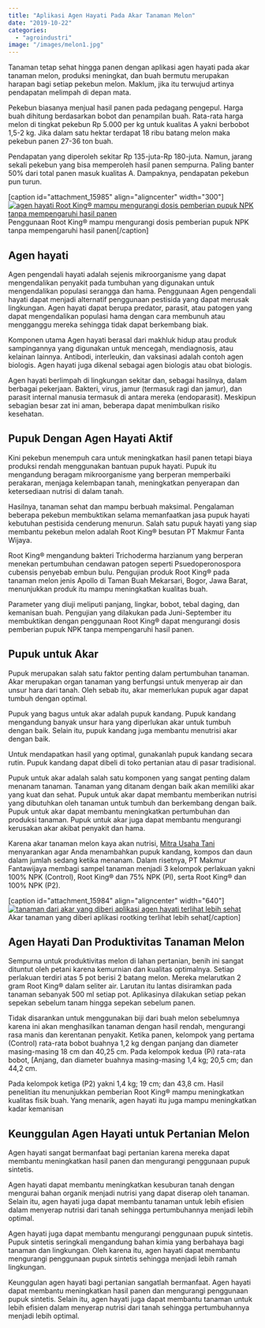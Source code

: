 ```yaml
---
title: "Aplikasi Agen Hayati Pada Akar Tanaman Melon"
date: "2019-10-22"
categories: 
  - "agroindustri"
image: "/images/melon1.jpg"
---
```


Tanaman tetap sehat hingga panen dengan aplikasi agen hayati pada akar tanaman melon, produksi meningkat, dan buah bermutu merupakan harapan bagi setiap pekebun melon. Maklum, jika itu terwujud artinya pendapatan melimpah di depan mata.

Pekebun biasanya menjual hasil panen pada pedagang pengepul. Harga buah dihitung berdasarkan bobot dan penampilan buah. Rata-rata harga melon di tingkat pekebun Rp 5.000 per kg untuk kualitas A yakni berbobot 1,5-2 kg. Jika dalam satu hektar terdapat 18 ribu batang melon maka pekebun panen 27-36 ton buah.

Pendapatan yang diperoleh sekitar Rp 135-juta-Rp 180-juta. Namun, jarang sekali pekebun yang bisa memperoleh hasil panen sempurna. Paling banter 50% dari total panen masuk kualitas A. Dampaknya, pendapatan pekebun pun turun.

\[caption id="attachment\_15985" align="aligncenter" width="300"\][![agen hayati Root King® mampu mengurangi dosis pemberian pupuk NPK tanpa mempengaruhi hasil panen](/images/melon_640x465-1-300x218.jpg)](http://localhost/mitra/wp-content/uploads/2019/10/melon_640x465-1.jpg) Penggunaan Root King® mampu mengurangi dosis pemberian pupuk NPK tanpa mempengaruhi hasil panen\[/caption\]

## Agen hayati

Agen pengendali hayati adalah sejenis mikroorganisme yang dapat mengendalikan penyakit pada tumbuhan yang digunakan untuk mengendalikan populasi serangga dan hama. Penggunaan Agen pengendali hayati dapat menjadi alternatif penggunaan pestisida yang dapat merusak lingkungan. Agen hayati dapat berupa predator, parasit, atau patogen yang dapat mengendalikan populasi hama dengan cara membunuh atau mengganggu mereka sehingga tidak dapat berkembang biak.

Komponen utama Agen hayati berasal dari makhluk hidup atau produk sampingannya yang digunakan untuk mencegah, mendiagnosis, atau kelainan lainnya. Antibodi, interleukin, dan vaksinasi adalah contoh agen biologis. Agen hayati juga dikenal sebagai agen biologis atau obat biologis.

Agen hayati berlimpah di lingkungan sekitar dan, sebagai hasilnya, dalam berbagai pekerjaan. Bakteri, virus, jamur (termasuk ragi dan jamur), dan parasit internal manusia termasuk di antara mereka (endoparasit). Meskipun sebagian besar zat ini aman, beberapa dapat menimbulkan risiko kesehatan.

## Pupuk Dengan Agen Hayati Aktif

Kini pekebun menempuh cara untuk meningkatkan hasil panen tetapi biaya produksi rendah menggunakan bantuan pupuk hayati. Pupuk itu mengandung beragam mikroorganisme yang berperan memperbaiki perakaran, menjaga kelembapan tanah, meningkatkan penyerapan dan ketersediaan nutrisi di dalam tanah.

Hasilnya, tanaman sehat dan mampu berbuah maksimal. Pengalaman beberapa pekebun membuktikan selama memanfaatkan jasa pupuk hayati kebutuhan pestisida cenderung menurun. Salah satu pupuk hayati yang siap membantu pekebun melon adalah Root King® besutan PT Makmur Fanta Wijaya.

Root King® mengandung bakteri Trichoderma harzianum yang berperan menekan pertumbuhan cendawan patogen seperti Psuedoperonospora cubensis penyebab embun bulu. Pengujian produk Root King® pada tanaman melon jenis Apollo di Taman Buah Mekarsari, Bogor, Jawa Barat, menunjukkan produk itu mampu meningkatkan kualitas buah.

Parameter yang diuji meliputi panjang, lingkar, bobot, tebal daging, dan kemanisan buah. Pengujian yang dilakukan pada Juni-September itu membuktikan dengan penggunaan Root King® dapat mengurangi dosis pemberian pupuk NPK tanpa mempengaruhi hasil panen.

## Pupuk untuk Akar

Pupuk merupakan salah satu faktor penting dalam pertumbuhan tanaman. Akar merupakan organ tanaman yang berfungsi untuk menyerap air dan unsur hara dari tanah. Oleh sebab itu, akar memerlukan pupuk agar dapat tumbuh dengan optimal.

Pupuk yang bagus untuk akar adalah pupuk kandang. Pupuk kandang mengandung banyak unsur hara yang diperlukan akar untuk tumbuh dengan baik. Selain itu, pupuk kandang juga membantu menutrisi akar dengan baik.

Untuk mendapatkan hasil yang optimal, gunakanlah pupuk kandang secara rutin. Pupuk kandang dapat dibeli di toko pertanian atau di pasar tradisional.

Pupuk untuk akar adalah salah satu komponen yang sangat penting dalam menanam tanaman. Tanaman yang ditanam dengan baik akan memiliki akar yang kuat dan sehat. Pupuk untuk akar dapat membantu memberikan nutrisi yang dibutuhkan oleh tanaman untuk tumbuh dan berkembang dengan baik. Pupuk untuk akar dapat membantu meningkatkan pertumbuhan dan produksi tanaman. Pupuk untuk akar juga dapat membantu mengurangi kerusakan akar akibat penyakit dan hama.

Karena akar tanaman melon kaya akan nutrisi, [Mitra Usaha Tani](http://localhost/mitra) menyarankan agar Anda menambahkan pupuk kandang, kompos dan daun dalam jumlah sedang ketika menanam. Dalam risetnya, PT Makmur Fantawijaya membagi sampel tanaman menjadi 3 kelompok perlakuan yakni 100% NPK (Control), Root King® dan 75% NPK (Pl), serta Root King® dan 100% NPK (P2).

\[caption id="attachment\_15984" align="aligncenter" width="640"\][![tanaman dari akar yang diberi aplikasi agen hayati terlihat lebih sehat](/images/melon_640x317-1.jpg)](http://localhost/mitra/wp-content/uploads/2019/10/melon_640x317-1.jpg) Akar tanaman yang diberi aplikasi rootking terlihat lebih sehat\[/caption\]

## Agen Hayati Dan Produktivitas Tanaman Melon

Sempurna untuk produktivitas melon di lahan pertanian, benih ini sangat dituntut oleh petani karena kemurnian dan kualitas optimalnya. Setiap perlakuan terdiri atas 5 pot berisi 2 batang melon. Mereka melarutkan 2 gram Root King® dalam seliter air. Larutan itu lantas disiramkan pada tanaman sebanyak 500 ml setiap pot. Aplikasinya dilakukan setiap pekan sepekan sebelum tanam hingga sepekan sebelum panen.

Tidak disarankan untuk menggunakan biji dari buah melon sebelumnya karena ini akan menghasilkan tanaman dengan hasil rendah, mengurangi rasa manis dan kerentanan penyakit. Ketika panen, kelompok yang pertama (Control) rata-rata bobot buahnya 1,2 kg dengan panjang dan diameter masing-masing 18 cm dan 40,25 cm. Pada kelompok kedua (Pi) rata-rata bobot, \[Anjang, dan diameter buahnya masing-masing 1,4 kg; 20,5 cm; dan 44,2 cm.

Pada kelompok ketiga (P2) yakni 1,4 kg; 19 cm; dan 43,8 cm. Hasil penelitian itu menunjukkan pemberian Root King® mampu meningkatkan kualitas fisik buah. Yang menarik, agen hayati itu juga mampu meningkatkan kadar kemanisan

## Keunggulan Agen Hayati untuk Pertanian Melon

Agen hayati sangat bermanfaat bagi pertanian karena mereka dapat membantu meningkatkan hasil panen dan mengurangi penggunaan pupuk sintetis.

Agen hayati dapat membantu meningkatkan kesuburan tanah dengan mengurai bahan organik menjadi nutrisi yang dapat diserap oleh tanaman. Selain itu, agen hayati juga dapat membantu tanaman untuk lebih efisien dalam menyerap nutrisi dari tanah sehingga pertumbuhannya menjadi lebih optimal.

Agen hayati juga dapat membantu mengurangi penggunaan pupuk sintetis. Pupuk sintetis seringkali mengandung bahan kimia yang berbahaya bagi tanaman dan lingkungan. Oleh karena itu, agen hayati dapat membantu mengurangi penggunaan pupuk sintetis sehingga menjadi lebih ramah lingkungan.

Keunggulan agen hayati bagi pertanian sangatlah bermanfaat. Agen hayati dapat membantu meningkatkan hasil panen dan mengurangi penggunaan pupuk sintetis. Selain itu, agen hayati juga dapat membantu tanaman untuk lebih efisien dalam menyerap nutrisi dari tanah sehingga pertumbuhannya menjadi lebih optimal.
